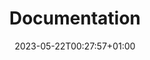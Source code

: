 ---
title: "Documentation"
description: "Welcome! Start at Documentation Overview to see the best order to navigate through the docs"
icon: "icon/svg/description.svg"
date: "2023-05-22T00:27:57+01:00"
lastmod: "2023-05-22T00:27:57+01:00"
draft: false
toc: true
weight: 1
---